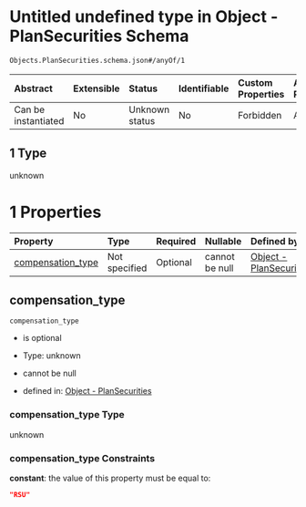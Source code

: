# Untitled undefined type in Object - PlanSecurities Schema

```txt
Objects.PlanSecurities.schema.json#/anyOf/1
```



| Abstract            | Extensible | Status         | Identifiable | Custom Properties | Additional Properties | Access Restrictions | Defined In                                                                                  |
| :------------------ | :--------- | :------------- | :----------- | :---------------- | :-------------------- | :------------------ | :------------------------------------------------------------------------------------------ |
| Can be instantiated | No         | Unknown status | No           | Forbidden         | Allowed               | none                | [PlanSecurities.schema.json*](../objects/PlanSecurities.schema.json "open original schema") |

## 1 Type

unknown

# 1 Properties

| Property                                | Type          | Required | Nullable       | Defined by                                                                                                                                                   |
| :-------------------------------------- | :------------ | :------- | :------------- | :----------------------------------------------------------------------------------------------------------------------------------------------------------- |
| [compensation_type](#compensation_type) | Not specified | Optional | cannot be null | [Object - PlanSecurities](plansecurities-anyof-1-properties-compensation_type.md "Objects.PlanSecurities.schema.json#/anyOf/1/properties/compensation_type") |

## compensation_type



`compensation_type`

*   is optional

*   Type: unknown

*   cannot be null

*   defined in: [Object - PlanSecurities](plansecurities-anyof-1-properties-compensation_type.md "Objects.PlanSecurities.schema.json#/anyOf/1/properties/compensation_type")

### compensation_type Type

unknown

### compensation_type Constraints

**constant**: the value of this property must be equal to:

```json
"RSU"
```
